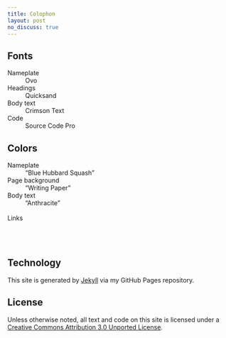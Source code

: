 ```yaml
---
title: Colophon
layout: post
no_discuss: true
---
```


## Fonts

<dl>
    <dt>Nameplate</dt>
    <dd id="font-sample-font-face-header"><span class="description">Ovo</span></dd>
    <dt>Headings</dt>
    <dd id="font-sample-font-face-secondary"><span class="description">Quicksand</span></dd>
    <dt>Body text</dt>
    <dd id="font-sample-font-face-main"><span class="description">Crimson Text</span></dd>
    <dt>Code</dt>
    <dd id="font-sample-font-face-mono"><span class="description">Source Code Pro</span></dd>
</dl>

## Colors

<dl class="color-samples">
    <dt>Nameplate</dt>
    <dd id="color-sample-background-color-header"><span class="color-sample">&#8203;︎</span><span class="description">“Blue Hubbard Squash”</span></dd>
    <dt>Page background</dt>
    <dd id="color-sample-background-color-main"><span class="color-sample bordered">&#8203;︎</span><span class="description">“Writing Paper”</span></dd>
    <dt>Body text</dt>
    <dd id="color-sample-text-color-main"><span class="color-sample">&#8203;︎</span><span class="description">“Anthracite”</span></dd>
    <dd id="color-sample-text-color-secondary"><span class="color-sample">&#8203;︎</span></dd>
    <dt>Links</dt>
    <dd id="color-sample-link-color-main"><span class="color-sample">&#8203;︎</span></dd>
    <dd id="color-sample-link-color-main-active"><span class="color-sample">&#8203;︎</span></dd>
    <dd id="color-sample-link-color-secondary-active"><span class="color-sample">&#8203;︎</span></dd>
</dl>

## Technology

This site is generated by [Jekyll][] via my GitHub Pages repository.

[Jekyll]: https://jekyllrb.com
[pagesrepo]: https://github.com/mmertsock/mmertsock.github.io

## License

Unless otherwise noted, all text and code on this site is licensed under a <a rel="license" href="https://creativecommons.org/licenses/by/3.0/deed.en_US">Creative Commons Attribution 3.0 Unported License</a>.

<script defer>
(function() {
    // wow! this could just be: getComputedStyle(document.body).getPropertyValue(varName)
    function getCSSVarValue(varName) {
        let css = Array.from(document.styleSheets).find(css => css.ownerNode?.href?.endsWith("/css/main.css"));
        if (!css) { return null; }
        let root = Array.from(css.cssRules).find(rule => rule.selectorText == ":root");
        if (!root) { return null; }
        let text = root.style.getPropertyCSSValue(varName)?.cssText;
        return text;
    }
    
    function fillColorSamplePlaceholder(name) {
        let id = `color-sample-${name}`;
        let varName = `--${name}`;
        let varValue = getCSSVarValue(varName);
        let dd = document.querySelector(`#${id}`);
        if (!varValue || !dd) { return; }
        let elem = dd.querySelector(".description");
        if (elem) {
            elem.innerText = elem.innerText + " " + varValue;
        } else {
            elem = document.createElement("span");
            elem.classList.toggle("description", true);
            elem.innerText = varValue;
            dd.append(elem);
        }
    }
    fillColorSamplePlaceholder("background-color-header");
    fillColorSamplePlaceholder("background-color-main");
    fillColorSamplePlaceholder("text-color-main");
    fillColorSamplePlaceholder("text-color-secondary");
    fillColorSamplePlaceholder("link-color-main");
    fillColorSamplePlaceholder("link-color-main-active");
    fillColorSamplePlaceholder("link-color-secondary-active");
})();
</script>
